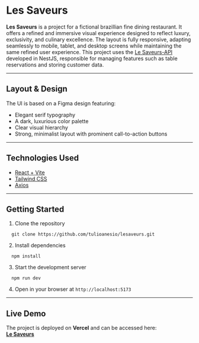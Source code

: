 # Les Saveurs

**Les Saveurs** is a project for a fictional brazillian fine dining restaurant. It offers a refined and immersive visual experience designed to reflect luxury, exclusivity, and culinary excellence. The layout is fully responsive, adapting seamlessly to mobile, tablet, and desktop screens while maintaining the same refined user experience. This project uses the [Le Saveurs-API](https://github.com/tulioanesio/lesaveursAPI.git) developed in NestJS, responsible for managing features such as table reservations and storing customer data.

---

## Layout & Design

The UI is based on a Figma design featuring:

- Elegant serif typography
- A dark, luxurious color palette
- Clear visual hierarchy
- Strong, minimalist layout with prominent call-to-action buttons

---

## Technologies Used

- [React + Vite](https://reactjs.org/)
- [Tailwind CSS](https://tailwindcss.com/)
- [Axios](https://axios-http.com/docs/intro)

---

## Getting Started

1. Clone the repository
```
  git clone https://github.com/tulioanesio/lesaveurs.git
```
2. Install dependencies
```
  npm install
```
3. Start the development server
```
  npm run dev
```
4. Open in your browser at `http://localhost:5173`

---

## Live Demo

The project is deployed on **Vercel** and can be accessed here:  
[**Le Saveurs**](https://lesaveurs.vercel.app/)
